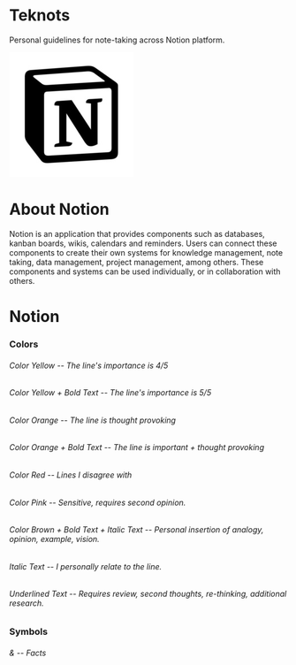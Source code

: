 # Teknots 
Personal guidelines for note-taking across Notion platform.

![](https://github.com/mdtalhachy/PostgreSQL/blob/master/imageholder/notion-windows.png)
# About Notion
Notion is an application that provides components such as databases, kanban boards, wikis, calendars and reminders. Users can connect these components to create their own systems for knowledge management, note taking, data management, project management, among others. These components and systems can be used individually, or in collaboration with others.

# Notion
 
### Colors
###### Color Yellow -- The line's importance is 4/5
###### Color Yellow + Bold Text -- The line's importance is 5/5
###### Color Orange -- The line is thought provoking
###### Color Orange + Bold Text -- The line is important + thought provoking
###### Color Red -- Lines I disagree with
###### Color Pink -- Sensitive, requires second opinion.
###### Color Brown + Bold Text + Italic Text -- Personal insertion of analogy, opinion, example, vision. 
###### Italic Text -- I personally relate to the line.
###### Underlined Text -- Requires review, second thoughts, re-thinking, additional research. 


### Symbols
###### & -- Facts
